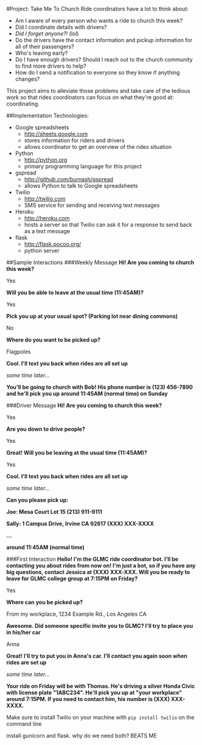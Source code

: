 #Project: Take Me To Church
Ride coordinators have a lot to think about:
* Am I aware of every person who wants a ride to church this week? 
* Did I coordinate details with drivers? 
* _Did I forget anyone?!_ (lol)  
* Do the drivers have the contact information and pickup information for all of their passengers?
* Who's leaving early? 
* Do I have enough drivers? Should I reach out to the church community to find more drivers to help? 
* How do I send a notification to everyone so they know if anything changes? 

This project aims to alleviate those problems and take care of the tedious work so that rides coordinators can focus on what they're good at: coordinating.

##Implementation
Technologies:
* Google spreadsheets 
  * http://sheets.google.com
  * stores information for riders and drivers
  * allows coordinator to get an overview of the rides situation
* Python
  * http://python.org
  * primary programming language for this project
* gspread 
  * http://github.com/burnash/gspread
  * allows Python to talk to Google spreadsheets
* Twilio 
  * http://twilio.com
  * SMS service for sending and receiving text messages
* Heroku 
  * http://heroku.com
  * hosts a server so that Twilio can ask it for a response to send back as a text message
* flask
  * http://flask.pocoo.org/
  * python server


##Sample Interactions
###Weekly Message
__Hi! Are you coming to church this week?__

Yes

__Will you be able to leave at the usual time (11:45AM)?__

Yes

__Pick you up at your usual spot? (Parking lot near dining commons)__

No

__Where do you want to be picked up?__

Flagpoles

__Cool. I'll text you back when rides are all set up__

_some time later..._

__You'll be going to church with Bob! His phone number is (123) 456-7890 and he'll pick you up around 11:45AM (normal time) on Sunday__

###Driver Message
__Hi! Are you coming to church this week?__

Yes

__Are you down to drive people?__

Yes

__Great! Will you be leaving at the usual time (11:45AM)?__

Yes

__Cool. I'll text you back when rides are all set up__

_some time later..._

__Can you please pick up:__

__Joe: Mesa Court Lot 15 
   (213) 911-9111__
   
__Sally: 1 Campus Drive, Irvine CA 92617
   (XXX) XXX-XXXX__
 
__...__

__around 11:45AM (normal time)__

###First Interaction
__Hello! I'm the GLMC ride coordinator bot. I'll be contacting you about rides from now on! I'm just a bot, so if you have any big questions, contact Jessica at (XXX) XXX-XXX. Will you be ready to leave for GLMC college group at 7:15PM on Friday?__

Yes

__Where can you be picked up?__

From my workplace, 1234 Example Rd., Los Angeles CA

__Awesome. Did someone specific invite you to GLMC? I'll try to place you in his/her car__

Anna

__Great! I'll try to put you in Anna's car. I'll contact you again soon when rides are set up__

_some time later..._

__Your ride on Friday will be with Thomas. He's driving a silver Honda Civic with license plate "1ABC234". He'll pick you up at "your workplace" around 7:15PM. If you need to contact him, his number is (XXX) XXX-XXXX.__





Make sure to install Twilio on your machine with
`pip install twilio`
on the command line

install gunicorn and flask. why do we need both? BEATS ME
